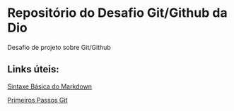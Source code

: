 # Repositório do Desafio Git/Github da Dio
Desafio de projeto sobre Git/Github

## Links úteis:
[Sintaxe Básica do Markdown](https://www.markdownguide.org/basic-syntax/)

[Primeiros Passos Git](https://gist.github.com/adammacias/bb358a90a4f4cea50b41)
